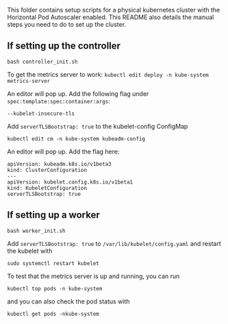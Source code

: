 This folder contains setup scripts for a physical kubernetes cluster with the Horizontal Pod Autoscaler enabled. This README also details the manual steps you need to do to set up the cluster.

## If setting up the controller ##
```bash controller_init.sh```

To get the metrics server to work:
```kubectl edit deploy -n kube-system metrics-server```

An editor will pop up. Add the following flag under `spec:template:spec:container:args`:

```--kubelet-insecure-tls```

Add `serverTLSBootstrap: true` to the kubelet-config ConfigMap

```kubectl edit cm -n kube-system kubeadm-config```

An editor will pop up. Add the flag here:

```
apiVersion: kubeadm.k8s.io/v1beta3
kind: ClusterConfiguration
---
apiVersion: kubelet.config.k8s.io/v1beta1
kind: KubeletConfiguration
serverTLSBootstrap: true
```

## If setting up a worker ##
```bash worker_init.sh```

Add `serverTLSBootstrap: true` to `/var/lib/kubelet/config.yaml` and restart the kubelet with

```sudo systemctl restart kubelet```

To test that the metrics server is up and running, you can run

```kubectl top pods -n kube-system```

and you can also check the pod status with

```kubectl get pods -nkube-system```
